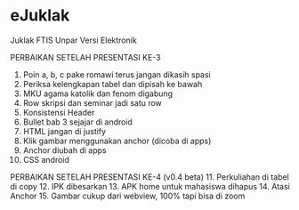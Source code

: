 eJuklak
=======

Juklak FTIS Unpar Versi Elektronik

PERBAIKAN SETELAH PRESENTASI KE-3

1. Poin a, b, c pake romawi terus jangan dikasih spasi
2. Periksa kelengkapan tabel dan dipisah ke bawah
3. MKU agama katolik dan fenom digabung 
4. Row skripsi dan seminar jadi satu row
5. Konsistensi Header
6. Bullet bab 3 sejajar di android
7. HTML jangan di justify
8. Klik gambar menggunakan anchor (dicoba di apps)
9. Anchor diubah di apps
10. CSS android

PERBAIKAN SETELAH PRESENTASI KE-4 (v0.4 beta)
11. Perkuliahan di tabel di copy
12. IPK dibesarkan
13. APK home untuk mahasiswa dihapus
14. Atasi Anchor
15. Gambar cukup dari webview, 100% tapi bisa di zoom
